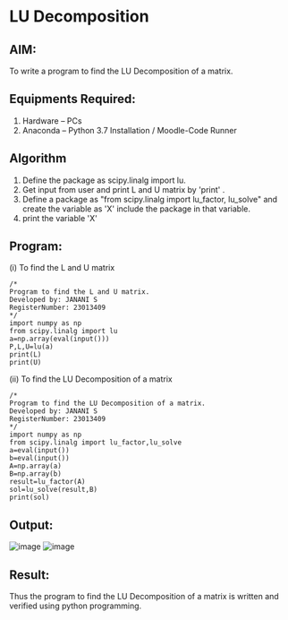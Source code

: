 # LU Decomposition 
## AIM:
To write a program to find the LU Decomposition of a matrix.
## Equipments Required:
1. Hardware – PCs
2. Anaconda – Python 3.7 Installation / Moodle-Code Runner
## Algorithm
1. Define the package as scipy.linalg import lu.
2. Get input from user and print L and U matrix by 'print' .
3. Define a package as "from scipy.linalg import lu_factor, lu_solve" and create the variable as 'X' include the package in that variable.
4. print the variable 'X'
## Program:
(i) To find the L and U matrix
```
/*
Program to find the L and U matrix.
Developed by: JANANI S
RegisterNumber: 23013409
*/
import numpy as np
from scipy.linalg import lu 
a=np.array(eval(input()))
P,L,U=lu(a)
print(L)
print(U)
```
(ii) To find the LU Decomposition of a matrix
```
/*
Program to find the LU Decomposition of a matrix.
Developed by: JANANI S
RegisterNumber: 23013409
*/
import numpy as np
from scipy.linalg import lu_factor,lu_solve
a=eval(input())
b=eval(input())
A=np.array(a)
B=np.array(b)
result=lu_factor(A)
sol=lu_solve(result,B)
print(sol)
```
## Output:
![image](https://github.com/SJananisenthilkumar/LU-Decomposition/assets/144871139/70f9b69d-037d-4b23-a0ff-fb45b696449e)
![image](https://github.com/SJananisenthilkumar/LU-Decomposition/assets/144871139/fe7ec9c5-8cc6-414b-9a92-fce1502f21f3)


## Result:
Thus the program to find the LU Decomposition of a matrix is written and verified using python programming.

